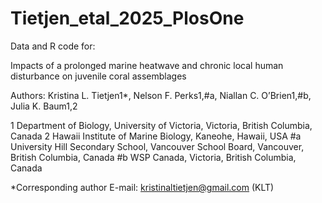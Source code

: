 # Tietjen_etal_2025_PlosOne
Data and R code for: 

Impacts of a prolonged marine heatwave and chronic local human disturbance on juvenile coral assemblages

Authors: Kristina L. Tietjen1*, Nelson F. Perks1,#a, Niallan C. O’Brien1,#b, Julia K. Baum1,2


1 Department of Biology, University of Victoria, Victoria, British Columbia, Canada
2 Hawaii Institute of Marine Biology, Kaneohe, Hawaii, USA 
#a University Hill Secondary School, Vancouver School Board, Vancouver, British Columbia, Canada
#b WSP Canada, Victoria, British Columbia, Canada

*Corresponding author
E-mail: kristinaltietjen@gmail.com (KLT)
